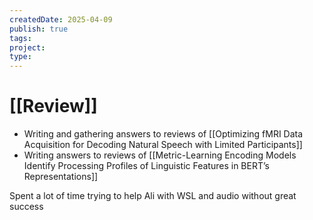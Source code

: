 ```yaml
---
createdDate: 2025-04-09
publish: true
tags: 
project: 
type:
---
```

# [[Review]]
- Writing and gathering answers to reviews of [[Optimizing fMRI Data Acquisition for Decoding Natural Speech with Limited Participants]]
- Writing answers to reviews of [[Metric-Learning Encoding Models Identify Processing Profiles of Linguistic Features in BERT’s Representations]]

Spent a lot of time trying to help Ali with WSL and audio without great success